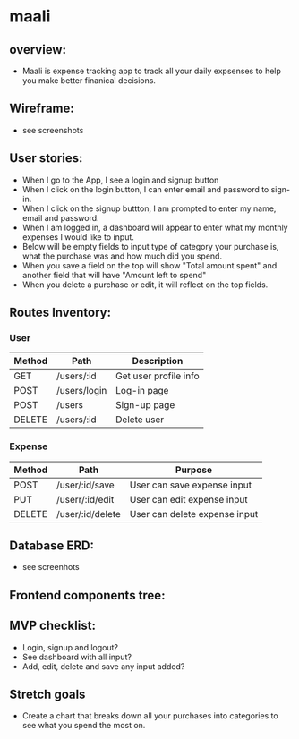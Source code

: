 # maali

## overview:
- Maali is expense tracking app to track all your daily expsenses to help you make better finanical decisions.


## Wireframe:
- see screenshots

## User stories:
- When I go to the App, I see a login and signup button
- When I click on the login button, I can enter email and password to sign-in.
- When I click on the signup buttton, I am prompted to enter my name, email and password.
- When I am logged in, a dashboard will appear to enter what my monthly expenses I would like to input.
- Below will be empty fields to input type of category your purchase is, what the purchase was and how much did you spend.
- When you save a field on the top will show "Total amount spent"  and another field that will have "Amount left to spend"
- When you delete a purchase or edit, it will reflect on the top fields.


## Routes Inventory:
### User
| Method | Path                   | Description                  |
|--------|------------------------|-----------------------------|
| GET    | /users/:id             | Get user profile info       |
 POST   | /users/login          | Log-in page                      |
| POST   | /users                 | Sign-up page                 |
| DELETE    | /users/:id             |  Delete user       |


### Expense
| Method | Path                   | Purpose                         |
|--------|------------------------|---------------------------------|
| POST   | /user/:id/save       | User can save expense input           |
| PUT    | /userr/:id/edit        | User can edit expense input      |
| DELETE | /user/:id/delete     | User can delete expense input    |



## Database ERD:
- see screenhots


## Frontend components tree:

## MVP checklist:
- Login, signup and logout?
- See dashboard with all input?
- Add, edit, delete and save any input added?


## Stretch goals
- Create a chart that breaks down all your purchases into categories to see what you spend the most on.
